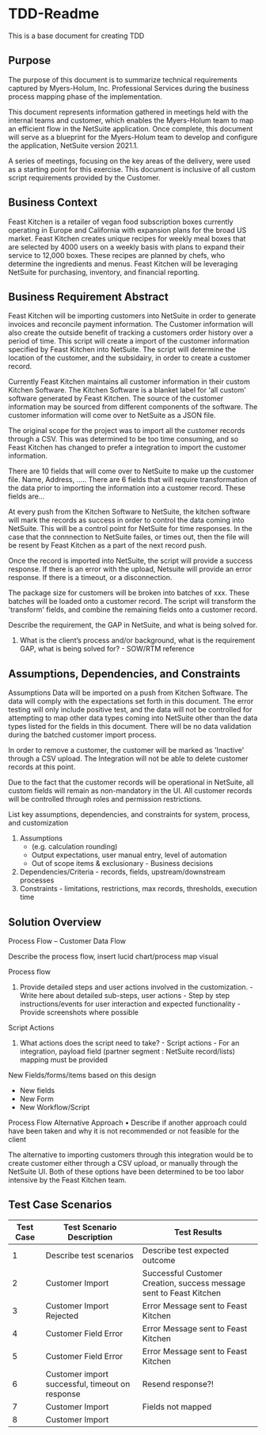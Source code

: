 # TDD-Readme
This is a base document for creating TDD

## Purpose
The purpose of this document is to summarize technical requirements captured by Myers-Holum, Inc. Professional Services during the business process mapping phase of the implementation.

This document represents information gathered in meetings held with the internal teams and customer, which enables the Myers-Holum team to map an efficient flow in the NetSuite application.  Once complete, this document will serve as a blueprint for the Myers-Holum team to develop and configure the application, NetSuite version 2021.1.

A series of meetings, focusing on the key areas of the delivery, were used as a starting point for this exercise. This document is inclusive of all custom script requirements provided by the Customer.

## Business Context

Feast Kitchen is a retailer of vegan food subscription boxes currently operating in Europe and California with expansion plans for the broad US market. Feast Kitchen creates unique recipes for weekly meal boxes that are selected by 4000 users on a weekly basis with plans to expand their service to 12,000 boxes. These recipes are planned by chefs, who determine the ingredients and menus. Feast Kitchen will be leveraging NetSuite for purchasing, inventory, and financial reporting. 

## Business Requirement Abstract

Feast Kitchen will be importing customers into NetSuite in order to generate invoices and reconcile payment information. The Customer information will also create the outside benefit of tracking a customers order history over a period of time. This script will create a import of the customer information specified by Feast Kitchen into NetSuite. The script will determine the location of the customer, and the subsidairy, in order to create a customer record. 

Currently Feast Kitchen maintains all customer information in their custom Kitchen Software. The Kitchen Software is a blanket label for 'all custom' software generated by Feast Kitchen. The source of the customer information may be sourced from different components of the software. The customer information will come over to NetSuite as a JSON file. 

The original scope for the project was to import all the customer records through a CSV. This was determined to be too time consuming, and so Feast Kitchen has changed to prefer a integration to import the customer information. 

There are 10 fields that will come over to NetSuite to make up the customer file. 
Name, Address, .....
There are 6 fields that will require transformation of the data prior to importing the information into a customer record. These fields are...

At every push from the Kitchen Software to NetSuite, the kitchen software will mark the records as success in order to control the data coming into NetSuite. This will be a control point for NetSuite for time responses. In the case that the connnection to NetSuite failes, or times out, then the file will be resent by Feast Kitchen as a part of the next record push. 

Once the record is imported into NetSuite, the script will provide a success response. If there is an error with the upload, Netsuite will provide an error response. If there is a timeout, or a disconnection.

The package size for customers will be broken into batches of xxx. These batches will be loaded onto a customer record. The script will transform the 'transform' fields, and combine the remaining fields onto a customer record. 

Describe the requirement, the GAP in NetSuite, and what is being solved for.
   1.	What is the client’s process and/or background, what is the requirement GAP, what is being solved for?
      - SOW/RTM reference

## Assumptions, Dependencies, and Constraints

Assumptions
Data will be imported on a push from Kitchen Software. The data will comply with the expectations set forth in this document. The error testing will only include positive test, and the data will not be controlled for attempting to map other data types coming into NetSuite other than the data types listed for the fields in this document. There will be no data validation during the batched customer import process. 

In order to remove a customer, the customer will be marked as 'Inactive' through a CSV upload. The Integration will not be able to delete customer records at this point. 

Due to the fact that the customer records will be operational in NetSuite, all custom fields will remain as non-mandatory in the UI. All customer records will be controlled through roles and permission restrictions. 

List key assumptions, dependencies, and constraints for system, process, and customization
   1. Assumptions 
      -	(e.g. calculation rounding)
      - Output expectations, user manual entry, level of automation
      - Out of scope items & exclusionary
    -	Business decisions
   2.	Dependencies/Criteria
      - records, fields, upstream/downstream processes
   3.	Constraints
      - limitations, restrictions, max records, thresholds, execution time 

## Solution Overview
Process Flow – Customer Data Flow
 	
Describe the process flow, insert lucid chart/process map visual
 
Process flow 
  1.	Provide detailed steps and user actions involved in the customization.
      - Write here about detailed sub-steps, user actions
      - Step by step instructions/events for user interaction and expected functionality
      - Provide screenshots where possible

Script Actions 
  1.	What actions does the script need to take?
      - Script actions
      - For an integration, payload field (partner segment : NetSuite record/lists) mapping must be provided

New Fields/forms/items based on this design  
- New fields   
- New Form 
- New Workflow/Script 

Process Flow Alternative Approach 
  •	Describe if another approach could have been taken and why it is not recommended or not feasible for the client

The alternative to importing customers through this integration would be to create customer either through a CSV upload, or manually through the NetSuite UI. Both of these options have been determined to be too labor intensive by the Feast Kitchen team. 

## Test Case Scenarios
| Test Case |	Test Scenario Description | Test Results |
| --------- | -------------------------- | ------------ |
| 1 | Describe test scenarios | Describe test expected outcome | Success/Failure |
| 2 | Customer Import | Successful Customer Creation, success message sent to Feast Kitchen | Success | 	 	 
| 3 | Customer Import Rejected | Error Message sent to Feast Kitchen  | Success |
| 4 | Customer Field Error | Error Message sent to Feast Kitchen  | Success |
| 5 | Customer Field Error | Error Message sent to Feast Kitchen  | Success |
| 6 | Customer import successful, timeout on response | Resend response?! | Success
| 7 | Customer Import | Fields not mapped | Failure |
| 8 | Customer Import | 